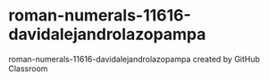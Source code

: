 # roman-numerals-11616-davidalejandrolazopampa
roman-numerals-11616-davidalejandrolazopampa created by GitHub Classroom
